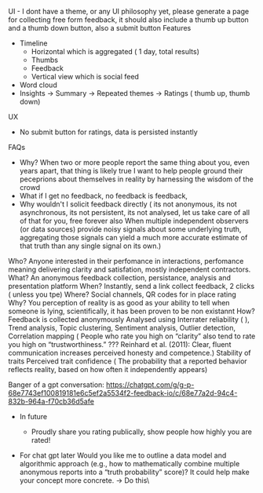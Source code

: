 UI
    - I dont have a theme, or any UI philosophy yet, please generate a page for collecting free form feedback, it should also include a thumb up button and a thumb down button, also a submit button
Features
- Timeline
    - Horizontal which is aggregated ( 1 day, total results)
    - Thumbs 
    - Feedback
    - Vertical view which is social feed
- Word cloud
- Insights 
    -> Summary
    -> Repeated themes
    -> Ratings ( thumb up, thumb down) 

UX
- No submit button for ratings, data is persisted instantly

FAQs
- Why? When two or more people report the same thing about you, even years apart, that thing is likely true
    I want to help people ground their peceprions about themselves in reality by harnessing the wisdom of the crowd
- What if I get no feedback, no feedback is feedback,
- Why wouldn't I  solicit feedback directly ( its not anonymous, its not asynchronous, its not persistent, its not analysed, let us take care of all of that for you, free forever also When multiple independent observers (or data sources) provide noisy signals about some underlying truth, aggregating those signals can yield a much more accurate estimate of that truth than any single signal on its own.)


Who? Anyone interested in their perfomance in interactions, perfomance meaning delivering clarity and satisfation, mostly independent contractors.
What? An anonymous feedback collection, persistance, analysis and presentation platform
When? Instantly, send a link collect feedback, 2 clicks ( unless you tpe)
Where? Social channels, QR codes for in place rating
Why? You perception of reality is as good as your ability to tell when someone is lying, scientifically, it has been proven to be non existannt
How? 
    Feedback is collected anonymously
    Analysed using Interrater reliability ( ), 
    Trend analysis, Topic clustering, Sentiment analysis,
    Outlier detection,
    Correlation mapping ( People who rate you high on “clarity” also tend to rate you high on “trustworthiness.” ??? Reinhard et al. (2011): Clear, fluent communication increases perceived honesty and competence.)
    Stability of traits
    Perceived trait confidence ( The probability that a reported behavior reflects reality, based on how often it independently appears)

Banger of a gpt conversation: https://chatgpt.com/g/g-p-68e7743ef100819181e6c5ef2a5534f2-feedback-io/c/68e77a2d-94c4-832b-964a-f70cb36d5afe

- In future
    - Proudly share you rating publically, show people how highly you are rated!

- For chat gpt later
Would you like me to outline a data model and algorithmic approach (e.g., how to mathematically combine multiple anonymous reports into a “truth probability” score)? It could help make your concept more concrete. -> Do this\\